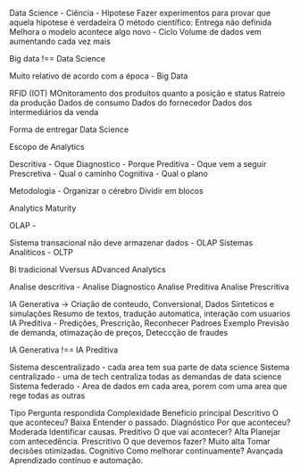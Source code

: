 Data Science - 
Ciência - Hipotese
Fazer experimentos para provar que aquela hipotese é verdadeira
O método científico:
Entrega não definida
Melhora o modelo acontece algo novo - Ciclo
Volume de dados vem aumentando cada vez mais

Big data !== Data Science

Muito relativo de acordo com a época - Big Data

RFID (IOT)
MOnitoramento dos produitos quanto a posição e status
Ratreio da produção
Dados de consumo
Dados do fornecedor
Dados dos intermediários da venda

Forma de entregar Data Science

Escopo de Analytics

Descritiva - Oque
Diagnostico - Porque
Preditiva - Oque vem a seguir
Prescretiva - Qual o caminho
Cognitiva - Qual o plano

Metodologia - Organizar o cérebro
Dividir em blocos

Analytics Maturity

OLAP - 
 
Sistema transacional não deve armazenar dados - OLAP
Sistemas Analiticos - OLTP

Bi tradicional Vversus ADvanced Analytics

Analise descritiva - Analise Diagnostico
Analise Preditiva
Analise Prescritiva


IA Generativa -> Criação de conteudo, Conversional, Dados Sinteticos e simulações
Resumo de textos, tradução automatica, interação com usuarios
IA Preditiva - Predições, Prescrição, Reconhecer Padroes
Exemplo Previsão de demanda, otimazação de preços, Deteccção de fraudes

IA Generativa !== IA Preditiva


Sistema descentralizado - cada area tem sua parte de data science
Sistema centralizado - uma de tech centraliza todas as demandas de data science
Sistema federado - Area de dados em cada area, porem com uma area que rege todas as outras


Tipo	Pergunta respondida	Complexidade	Benefício principal
Descritivo	O que aconteceu?	Baixa	Entender o passado.
Diagnóstico	Por que aconteceu?	Moderada	Identificar causas.
Preditivo	O que vai acontecer?	Alta	Planejar com antecedência.
Prescritivo	O que devemos fazer?	Muito alta	Tomar decisões otimizadas.
Cognitivo	Como melhorar continuamente?	Avançada	Aprendizado contínuo e automação.